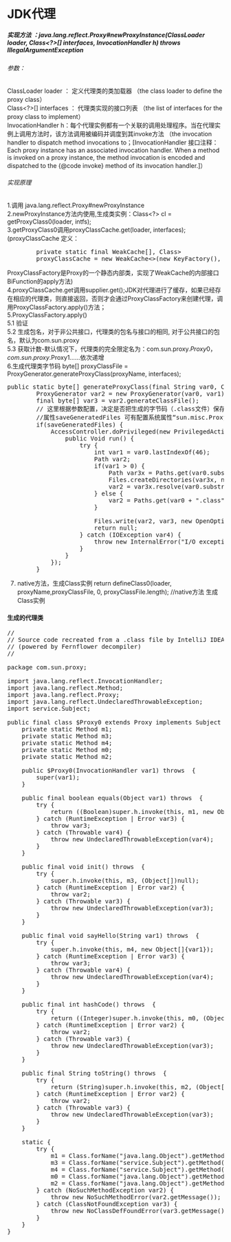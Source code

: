 # JDK代理

##### 实现方法 ：java.lang.reflect.Proxy#newProxyInstance(ClassLoader loader, Class<?>[] interfaces, InvocationHandler h) throws IllegalArgumentException

###### 参数：
ClassLoader loader ： 定义代理类的类加载器 （the class loader to define the proxy class）  
Class<?>[] interfaces ： 代理类实现的接口列表 （the list of interfaces for the proxy class to implement）  
InvocationHandler h：每个代理实例都有一个关联的调用处理程序。当在代理实例上调用方法时，该方法调用被编码并调度到其invoke方法 （the invocation handler to dispatch method invocations to；[InvocationHandler 接口注释：Each proxy instance has an associated invocation handler. When a method is invoked on a proxy instance, the method invocation is encoded and dispatched to the {@code invoke} method of its invocation handler.]）

###### 实现原理

1.调用 java.lang.reflect.Proxy#newProxyInstance  
2.newProxyInstance方法内使用,生成类实例：Class<?> cl = getProxyClass0(loader, intfs);    
3.getProxyClass0调用proxyClassCache.get(loader, interfaces);(proxyClassCache 定义：
<pre>
        private static final WeakCache<ClassLoader, Class<?>[], Class<?>>  
        proxyClassCache = new WeakCache<>(new KeyFactory(), new ProxyClassFactory()); 
</pre>
ProxyClassFactory是Proxy的一个静态内部类，实现了WeakCache的内部接口BiFunction的apply方法)  
4.proxyClassCache.get调用supplier.get();JDK对代理进行了缓存，如果已经存在相应的代理类，则直接返回，否则才会通过ProxyClassFactory来创建代理，调用ProxyClassFactory.apply()方法；  
5.ProxyClassFactory.apply()  
5.1 验证  
5.2 生成包名，对于非公共接口，代理类的包名与接口的相同, 对于公共接口的包名，默认为com.sun.proxy  
5.3 获取计数-默认情况下，代理类的完全限定名为：com.sun.proxy.$Proxy0，com.sun.proxy.$Proxy1……依次递增  
6.生成代理类字节码 byte[] proxyClassFile = ProxyGenerator.generateProxyClass(proxyName, interfaces);  
<pre>
public static byte[] generateProxyClass(final String var0, Class[] var1) {
        ProxyGenerator var2 = new ProxyGenerator(var0, var1);
        final byte[] var3 = var2.generateClassFile();
        // 这里根据参数配置，决定是否把生成的字节码（.class文件）保存到本地磁盘，我们可以通过把相应的class文件保存到本地，再反编译来看看具体的实现，这样更直观
        //属性saveGeneratedFiles 可有配置系统属性“sun.misc.ProxyGenerator.saveGeneratedFiles”设置
        if(saveGeneratedFiles) {
            AccessController.doPrivileged(new PrivilegedAction() {
                public Void run() {
                    try {
                        int var1 = var0.lastIndexOf(46);
                        Path var2;
                        if(var1 > 0) {
                            Path var3x = Paths.get(var0.substring(0, var1).replace('.', File.separatorChar), new String[0]);
                            Files.createDirectories(var3x, new FileAttribute[0]);
                            var2 = var3x.resolve(var0.substring(var1 + 1, var0.length()) + ".class");
                        } else {
                            var2 = Paths.get(var0 + ".class", new String[0]);
                        }

                        Files.write(var2, var3, new OpenOption[0]);
                        return null;
                    } catch (IOException var4) {
                        throw new InternalError("I/O exception saving generated file: " + var4);
                    }
                }
            });
        }
</pre>
7. native方法，生成Class实例 return defineClass0(loader, proxyName,proxyClassFile, 0, proxyClassFile.length); //native方法 生成Class实例


#### 生成的代理类

<pre>
//
// Source code recreated from a .class file by IntelliJ IDEA
// (powered by Fernflower decompiler)
//

package com.sun.proxy;

import java.lang.reflect.InvocationHandler;
import java.lang.reflect.Method;
import java.lang.reflect.Proxy;
import java.lang.reflect.UndeclaredThrowableException;
import service.Subject;

public final class $Proxy0 extends Proxy implements Subject {
    private static Method m1;
    private static Method m3;
    private static Method m4;
    private static Method m0;
    private static Method m2;

    public $Proxy0(InvocationHandler var1) throws  {
        super(var1);
    }

    public final boolean equals(Object var1) throws  {
        try {
            return ((Boolean)super.h.invoke(this, m1, new Object[]{var1})).booleanValue();
        } catch (RuntimeException | Error var3) {
            throw var3;
        } catch (Throwable var4) {
            throw new UndeclaredThrowableException(var4);
        }
    }

    public final void init() throws  {
        try {
            super.h.invoke(this, m3, (Object[])null);
        } catch (RuntimeException | Error var2) {
            throw var2;
        } catch (Throwable var3) {
            throw new UndeclaredThrowableException(var3);
        }
    }

    public final void sayHello(String var1) throws  {
        try {
            super.h.invoke(this, m4, new Object[]{var1});
        } catch (RuntimeException | Error var3) {
            throw var3;
        } catch (Throwable var4) {
            throw new UndeclaredThrowableException(var4);
        }
    }

    public final int hashCode() throws  {
        try {
            return ((Integer)super.h.invoke(this, m0, (Object[])null)).intValue();
        } catch (RuntimeException | Error var2) {
            throw var2;
        } catch (Throwable var3) {
            throw new UndeclaredThrowableException(var3);
        }
    }

    public final String toString() throws  {
        try {
            return (String)super.h.invoke(this, m2, (Object[])null);
        } catch (RuntimeException | Error var2) {
            throw var2;
        } catch (Throwable var3) {
            throw new UndeclaredThrowableException(var3);
        }
    }

    static {
        try {
            m1 = Class.forName("java.lang.Object").getMethod("equals", new Class[]{Class.forName("java.lang.Object")});
            m3 = Class.forName("service.Subject").getMethod("init", new Class[0]);
            m4 = Class.forName("service.Subject").getMethod("sayHello", new Class[]{Class.forName("java.lang.String")});
            m0 = Class.forName("java.lang.Object").getMethod("hashCode", new Class[0]);
            m2 = Class.forName("java.lang.Object").getMethod("toString", new Class[0]);
        } catch (NoSuchMethodException var2) {
            throw new NoSuchMethodError(var2.getMessage());
        } catch (ClassNotFoundException var3) {
            throw new NoClassDefFoundError(var3.getMessage());
        }
    }
}
</pre>
